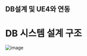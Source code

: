 ## DB설계 및 UE4와 연동

# DB 시스템 설계 구조
![image](https://user-images.githubusercontent.com/60374155/220970378-30bf1878-fa81-4b49-be1d-55162a6464dc.png)
